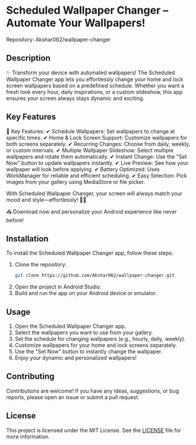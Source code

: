 # Scheduled Wallpaper Changer – Automate Your Wallpapers!

Repository: Akshar062/wallpaper-changer

## Description

✨ Transform your device with automated wallpapers! The Scheduled Wallpaper Changer app lets you effortlessly change your home and lock screen wallpapers based on a predefined schedule. Whether you want a fresh look every hour, daily inspirations, or a custom slideshow, this app ensures your screen always stays dynamic and exciting.

## Key Features

🌟 Key Features:
✔ Schedule Wallpapers: Set wallpapers to change at specific times.
✔ Home & Lock Screen Support: Customize wallpapers for both screens separately.
✔ Recurring Changes: Choose from daily, weekly, or custom intervals.
✔ Multiple Wallpaper Slideshow: Select multiple wallpapers and rotate them automatically.
✔ Instant Change: Use the "Set Now" button to update wallpapers instantly.
✔ Live Preview: See how your wallpaper will look before applying.
✔ Battery Optimized: Uses WorkManager for reliable and efficient scheduling.
✔ Easy Selection: Pick images from your gallery using MediaStore or file picker.

With Scheduled Wallpaper Changer, your screen will always match your mood and style—effortlessly! 🎨✨

📥 Download now and personalize your Android experience like never before!

## Installation

To install the Scheduled Wallpaper Changer app, follow these steps:

1. Clone the repository:
   ```bash
   git clone https://github.com/Akshar062/wallpaper-changer.git
   ```
2. Open the project in Android Studio.
3. Build and run the app on your Android device or emulator.

## Usage

1. Open the Scheduled Wallpaper Changer app.
2. Select the wallpapers you want to use from your gallery.
3. Set the schedule for changing wallpapers (e.g., hourly, daily, weekly).
4. Customize wallpapers for your home and lock screens separately.
5. Use the "Set Now" button to instantly change the wallpaper.
6. Enjoy your dynamic and personalized wallpapers!

## Contributing

Contributions are welcome! If you have any ideas, suggestions, or bug reports, please open an issue or submit a pull request.

## License

This project is licensed under the MIT License. See the [LICENSE](LICENSE) file for more information.
